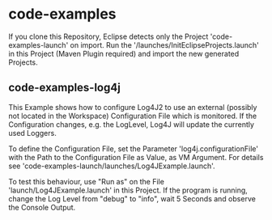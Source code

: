 code-examples
=============

If you clone this Repository, Eclipse detects only the Project 'code-examples-launch' on import. Run
 the '/launches/InitEclipseProjects.launch' in this Project (Maven Plugin required) and import the new
 generated Projects.

code-examples-log4j
-------------------

This Example shows how to configure Log4J2 to use an external (possibly not located in the Workspace) 
 Configuration File which is monitored. If the Configuration changes, e.g. the LogLevel, Log4J will
 update the currently used Loggers.
 
To define the Configuration File, set the Parameter 'log4j.configurationFile' with the Path to the 
 Configuration File as Value, as VM Argument. For details see 
 'code-examples-launch/launches/Log4JExample.launch'. 

To test this behaviour, use "Run as" on the File 'launch/Log4JExample.launch' in this Project. If the 
 program is running, change the Log Level from "debug" to "info", wait 5 Seconds and observe the 
 Console Output.
